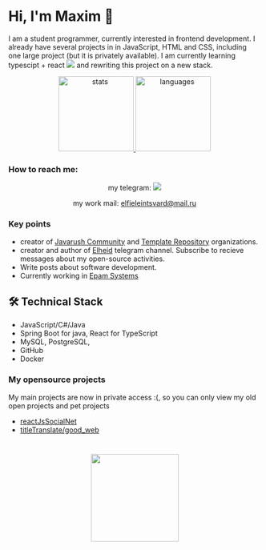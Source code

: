 # Hi, I'm Maxim 👋
I am a student programmer, currently interested in frontend development.
I already have several projects in in JavaScript, HTML and CSS, including one large project  (but it is privately available). 
I am currently learning typescipt + react <img src="{https://img.shields.io/badge/React-20232A?style=for-the-badge&logo=react&logoColor=61DAFB}" />
and rewriting this project on a new stack.

<p align='center'>
   <a href="https://github-readme-stats.vercel.app/api?username=Elheid&show_icons=true&count_private=true&theme=dracula">
      <img
           height=150
           src="https://github-readme-stats.vercel.app/api?username=Elheid&show_icons=true&count_private=true&theme=dracula"
            alt="stats"
         />
   </a>
   <a href="https://github.com/Elheid/github-readme-stats">
      <img height=150 alt="languages" src="https://github-readme-stats.vercel.app/api/top-langs/?username=Elheid&layout=compact&theme=dracula"/>
   </a>
</p>

### How to reach me:
<div align='center' >
   <p>
   <span>my telegram:</span>
   <a href="https://t.me/elfieleintsvard">
       <img src="https://img.shields.io/badge/Telegram-2CA5E0?style=for-the-badge&logo=telegram&logoColor=white"/>
   </a>
</p>
<p>
   <span>my work mail:</span> <a href='mailto:elfieleintsvard@mail.ru'>elfieleintsvard@mail.ru</a>
</p>
</div>


### Key points
*   creator of [Javarush Community](https://github.com/javarushcommunity) and [Template Repository](https://github.com/template-repository) organizations.
*   creator and author of [Elheid](https://t.me/romankh3) telegram channel. Subscribe to recieve messages about my open-source activities.
*   Write posts about software development.
*   Currently working in [Epam Systems](https://www.linkedin.com/company/epam-systems/)

## 🛠 Technical Stack
*   JavaScript/C#/Java
*   Spring Boot for java, React for TypeScript
*   MySQL, PostgreSQL,
*   GitHub
*   Docker

### My opensource projects
My main projects are now in private access :(, 
so you can only view my old open projects and pet projects

*   [reactJsSocialNet](https://github.com/Elheid/reactJsSocialNet)
*   [titleTranslate/good_web](https://github.com/Elheid/TitleTranslateWeb)

<div align="center" style="margin: 40px 0">
   <a href="https://github.com/Elheid/github-profile-views-counter">
       <img width="175px" src="https://komarev.com/ghpvc/?username=Elheid&color=DE002D">
   </a>
</div>
